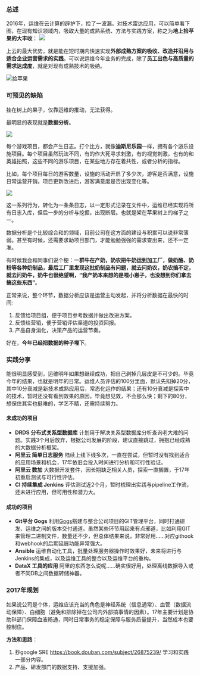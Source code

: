 ### 总述

2016年，运维在云计算的辟护下，捡了一波漏。对技术雷达应用，可以简单看下图，在现有知识领域内，吸取大量的成熟系统、方法与实践方案，称之为**地上捡苹果的大丰收**：
![](https://sggggy.github.io/images/46D388F8-1E56-4D99-B4CD-13BD40F0AFC6.png)

上云的最大优势，就是能在短时期内快速实现**外部成熟方案的吸收、改造并沿用与适合企业运营需求的实践**。可以说运维今年业务的完成，除了**员工出色与高质量的需求达成度**，就是对现有成熟技术的吸纳。

![捡苹果](https://sggggy.github.io/images/42833966-vector-apple-tree-with-one-big-apple-and-basket-of-apples-with-pile-of-apples.jpg)


### 可预见的缺陷

挂在树上的果子，仅靠运维的推动，无法获得。

最明显的表现就是**数据分析**。

![](https://sggggy.github.io/images/assets/30931740-vector-apple-tree-ladder-and-basket-of-apples-Stock-Photo.jpg)

每个游戏项目，都会产生日志。打个比方，就像**迪斯尼乐园**一样，拥有各个游乐设施项目。每个项目虽然玩法不同，有的作大死寻求刺激，有的视觉刺激，也有的和英雄拍照，这些不同的游乐项目，在某些地方存在着共性，或者分析的指标。

比如，每个项目每日的游客数量，设施的活动开启了多少次，游客是否满意，设施日常运营开销，项目更新改进后，游客满意度是否出现变化等。

![](https://sggggy.github.io/images/assets/1355282300-3370378334.jpg)

这一系列行为，转化为一条条日志，以一定形式记录在文件中，运维已经实现将所有日志入库，但后一步的分析与挖掘，出现断层。也就是架在苹果树上的梯子之一。

数据分析是个比较综合和的领域，目前公司在这方面的建设与积累可以说非常薄弱。甚至有时候，还需要求助项目部门，才能勉勉强强的需求查出来，还不一定准。

有时候我会和同事们说个梗：**一群牛在产奶，奶农把牛奶运到加工厂，做奶酪、奶粉等各种奶制品，最后工厂里发现这批奶制品有问题，就去问奶农，奶农搞不定，就去问奶牛，奶牛也很绝望啊，“我产奶本来想的是喂小崽子，也没想到你们拿去搞这些东西”**。

正常来说，整个环节，数据分析应该是运营主动发起，并将分析数据在最快的时间:

1. 反馈给项目组，便于项目参考数据并做出改进方案。
1. 反馈给营销，便于营销评估渠道的投资回报。
1. 产品自身消化，决策产品的运营节奏。

好在，**今年已经把数据的种子埋下**。

### 实践分享

能很明显感受到，运维明年如果想继续成功，把自己剥掉几层皮是不可少的。毕竟今年的结果，也就是明年的日常。运维人员评估的100分里面，默认先扣掉20分，其中10分衰减是新技术成熟应用后，常态化运作的结果；还有10分衰减是探索中的技术，暂时还没有看到效果的原因，毕竟想见效，不会那么快；剩下的80分，想保住其实也挺难的，学艺不精，还需持续努力。

#### 未成功的项目

* **DRDS 分布式关系型数据库** 计划用于解决关系型数据库分析查询老大难的问题。实践3个月后放弃，根据公司发展的阶段，建议直接跳过，拥抱已经成熟的大数据分析框架。
* **阿里云 简单日志服务** 陆续上线下线多次，一直在尝试，但暂时没有找到适合的应用场景和机会，17年依旧会投入时间进行分析和可行性验证。
* **阿里云 数加** 大数据开发套件，因长期缺乏相关人员，探索一直搁置，于17年初重启测试与可行性评估。
* **CI 持续集成 Jenkins** 评估测试近2个月，暂时梳理出实践与pipeline工作流，还未进行应用，但可用性和潜力大。

#### 成功的项目

* **Git平台 Gogs** 利用[Gogs](https://gogs.io)搭建与整合公司项目的GIT管理平台，同时打通研发、运维之间的版本交付通道。虽然某些环节用起来有点邪道，比如利用GIT来管理二进制文件，数量还不少，但总体结果来说，非常好用……对应githook和webhook的后期延展功能异常强大。
* **Ansible** 运维自动化工具，批量处理服务器操作时效果好，未来将进行与Jenkins的集成，以及运维工具的整合以及运维平台的重构。
* **DataX 工具的应用** 阿里的东西怎么说呢……确实很好用，处理离线数据导入或者不同DB之间数据转储神器。

### 2017年规划

如果说公司是个体，运维应该充当的角色是神经系统（信息通常）、血管（数据流动保障）、白细胞（避免和排除掉在公司内外部搞事情的因素）。17年主要计划是协助BI部门保障血液畅通，同时日常事务的稳定保障与服务质量提升，当然成本也要控制住。

**方法和思路**：

1. 抄google SRE https://book.douban.com/subject/26875239/ 学习和实践一部分内容。
1. 产品、研发部门的数据支持、支援加强。